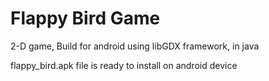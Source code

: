<h1>Flappy Bird Game</h1>
<p>2-D game, Build for android using libGDX framework, in java</p>
<p> flappy_bird.apk file is ready to install on android device</p>
